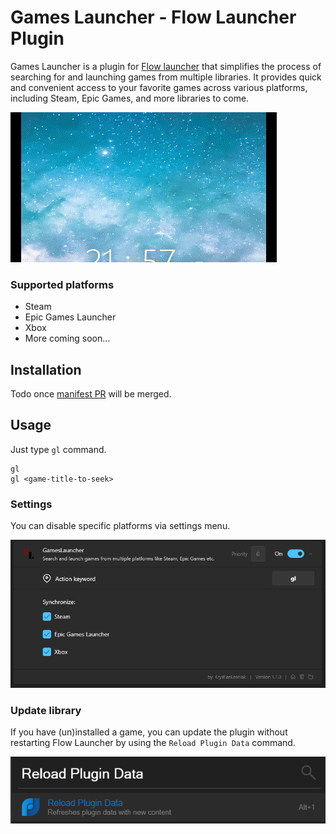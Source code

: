 Games Launcher - Flow Launcher Plugin 
==================
Games Launcher is a plugin for [Flow launcher](https://github.com/Flow-Launcher/Flow.Launcher) that simplifies the process of searching for and launching games from multiple libraries. It provides quick and convenient access to your favorite games across various platforms, including Steam, Epic Games, and more libraries to come.

![Capture](docs/capture.gif)


### Supported platforms
* Steam
* Epic Games Launcher
* Xbox
* More coming soon...

## Installation
Todo once [manifest PR](https://github.com/Flow-Launcher/Flow.Launcher.PluginsManifest/pull/263) will be merged.

## Usage
Just type `gl` command.

    gl
    gl <game-title-to-seek>

### Settings
You can disable specific platforms via settings menu.

![Setting](docs/settings.png)

### Update library
If you have (un)installed a game, you can update the plugin without restarting Flow Launcher by using the `Reload Plugin Data` command.

![Reload](docs/reload.png)